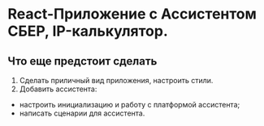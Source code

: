 # React-Приложение с  Ассистентом СБЕР, IP-калькулятор.

## Что еще предстоит сделать

1. Сделать приличный вид приложения, настроить стили.
2. Добавить ассистента:
  * настроить инициализацию и работу с платформой ассистента;
  * написать сценарии для ассистента.
